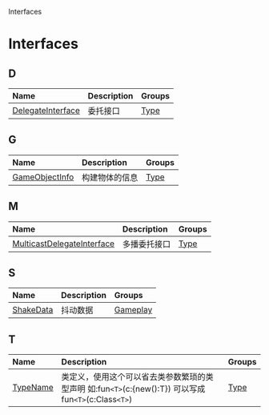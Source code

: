 Interfaces


# Interfaces <Badge type="tip" text="Groups" /> <Score text="Interfaces" />


## D
| Name | Description | Groups |
| :-----| :-----| :-----|
| [DelegateInterface](interfaces/mw.DelegateInterface.md) | 委托接口 | [Type](groups/Type.Type.md) |


## G
| Name | Description | Groups |
| :-----| :-----| :-----|
| [GameObjectInfo](interfaces/mw.GameObjectInfo.md) | 构建物体的信息 | [Type](groups/Type.Type.md) |


## M
| Name | Description | Groups |
| :-----| :-----| :-----|
| [MulticastDelegateInterface](interfaces/mw.MulticastDelegateInterface.md) | 多播委托接口 | [Type](groups/Type.Type.md) |


## S
| Name | Description | Groups |
| :-----| :-----| :-----|
| [ShakeData](interfaces/mw.ShakeData.md) | 抖动数据 | [Gameplay](groups/Gameplay.Gameplay.md) |


## T
| Name | Description | Groups |
| :-----| :-----| :-----|
| [TypeName](interfaces/mw.TypeName.md) | 类定义，使用这个可以省去类参数繁琐的类型声明    如:fun`<T>`(c:{new():T}) 可以写成 fun`<T>`(c:Class`<T>`) | [Type](groups/Type.Type.md) |

